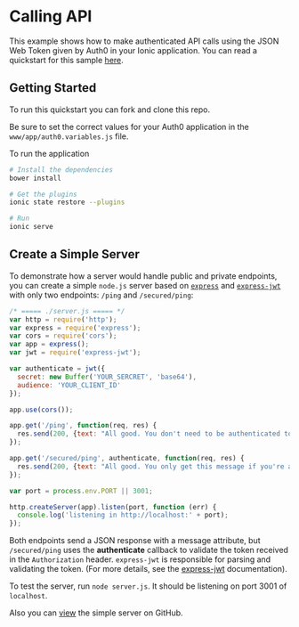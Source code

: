 # Calling API

This example shows how to make authenticated API calls using the JSON Web Token given by Auth0 in your Ionic application.
You can read a quickstart for this sample [here](https://auth0.com/docs/quickstart/spa/angularjs/08-calling-apis). 

## Getting Started

To run this quickstart you can fork and clone this repo.

Be sure to set the correct values for your Auth0 application in the `www/app/auth0.variables.js` file.

To run the application

```bash
# Install the dependencies
bower install

# Get the plugins
ionic state restore --plugins

# Run
ionic serve
```


## Create a Simple Server

To demonstrate how a server would handle public and private endpoints, you can create a simple `node.js` server based on [`express`](https://expressjs.com/) and [`express-jwt`](https://github.com/auth0/express-jwt) with only two endpoints: `/ping` and `/secured/ping`:

```javascript
/* ===== ./server.js ===== */
var http = require('http');
var express = require('express');
var cors = require('cors');
var app = express();
var jwt = require('express-jwt');

var authenticate = jwt({
  secret: new Buffer('YOUR_SERCRET', 'base64'),
  audience: 'YOUR_CLIENT_ID'
});

app.use(cors());

app.get('/ping', function(req, res) {
  res.send(200, {text: "All good. You don't need to be authenticated to call this"});
});

app.get('/secured/ping', authenticate, function(req, res) {
  res.send(200, {text: "All good. You only get this message if you're authenticated"});
});

var port = process.env.PORT || 3001;

http.createServer(app).listen(port, function (err) {
  console.log('listening in http://localhost:' + port);
});
```

Both endpoints send a JSON response with a message attribute, but `/secured/ping` uses the __authenticate__ callback to validate the token received in the `Authorization` header. `express-jwt` is responsible for parsing and validating the token. (For more details, see the [express-jwt](https://github.com/auth0/express-jwt) documentation). 

To test the server, run `node server.js`. It should be listening on port 3001 of `localhost`.

Also you can [view](https://github.com/auth0-samples/auth0-angularjs-sample/tree/master/Server) the simple server on GitHub.